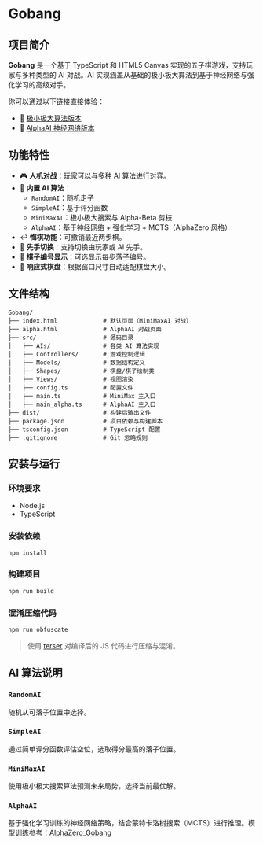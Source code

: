 # Gobang

## 项目简介

**Gobang** 是一个基于 TypeScript 和 HTML5 Canvas 实现的五子棋游戏，支持玩家与多种类型的 AI 对战。AI 实现涵盖从基础的极小极大算法到基于神经网络与强化学习的高级对手。

你可以通过以下链接直接体验：

- 🔘 [极小极大算法版本](https://hyjwpk.github.io/Gobang)
- 🔬 [AlphaAI 神经网络版本](https://hyjwpk.github.io/Gobang/alpha)

## 功能特性

- 🎮 **人机对战**：玩家可以与多种 AI 算法进行对弈。
- 🧠 **内置 AI 算法**：
  - `RandomAI`：随机走子
  - `SimpleAI`：基于评分函数
  - `MiniMaxAI`：极小极大搜索与 Alpha-Beta 剪枝
  - `AlphaAI`：基于神经网络 + 强化学习 + MCTS（AlphaZero 风格）
- ↩️ **悔棋功能**：可撤销最近两步棋。
- 🔄 **先手切换**：支持切换由玩家或 AI 先手。
- 🔢 **棋子编号显示**：可选显示每步落子编号。
- 📐 **响应式棋盘**：根据窗口尺寸自动适配棋盘大小。

## 文件结构

```
Gobang/
├── index.html             # 默认页面（MiniMaxAI 对战）
├── alpha.html             # AlphaAI 对战页面
├── src/                   # 源码目录
│   ├── AIs/               # 各类 AI 算法实现
│   ├── Controllers/       # 游戏控制逻辑
│   ├── Models/            # 数据结构定义
│   ├── Shapes/            # 棋盘/棋子绘制类
│   ├── Views/             # 视图渲染
│   ├── config.ts          # 配置文件
│   ├── main.ts            # MiniMax 主入口
│   ├── main_alpha.ts      # AlphaAI 主入口
├── dist/                  # 构建后输出文件
├── package.json           # 项目依赖与构建脚本
├── tsconfig.json          # TypeScript 配置
├── .gitignore             # Git 忽略规则
```

## 安装与运行

### 环境要求

- Node.js
- TypeScript

### 安装依赖

```bash
npm install
```

### 构建项目

```bash
npm run build
```

### 混淆压缩代码

```bash
npm run obfuscate
```

> 使用 [terser](https://github.com/terser/terser) 对编译后的 JS 代码进行压缩与混淆。

## AI 算法说明

### `RandomAI`

随机从可落子位置中选择。

### `SimpleAI`

通过简单评分函数评估空位，选取得分最高的落子位置。

### `MiniMaxAI`

使用极小极大搜索算法预测未来局势，选择当前最优解。

### `AlphaAI`

基于强化学习训练的神经网络策略，结合蒙特卡洛树搜索（MCTS）进行推理。模型训练参考：[AlphaZero_Gobang](https://github.com/hyjwpk/AlphaZero_Gobang)